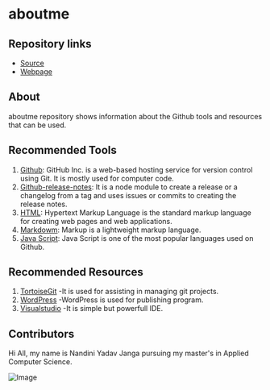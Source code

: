 # aboutme

## Repository links
- [Source](https://github.com/nandiniyadavjanga "My github web page")
- [Webpage](https://nandiniyadavjanga.github.io/aboutme/ "My github source page")

## About
 aboutme repository shows information about the Github tools and resources that can be used.

## Recommended Tools

1. [Github](https://github.com/ "https://github.com/"): GitHub Inc. is a web-based hosting service for version control using Git. It is mostly used for computer code.
1. [Github-release-notes](https://github.com/github-tools/github-release-notes "https://github.com/github-tools/github-release-notes"): It is a node module to create a release or a changelog from a tag and uses issues or commits to creating the release notes.
1. [HTML](https://www.w3schools.com/html/ "https://www.w3schools.com/html/"): Hypertext Markup Language is the standard markup language for creating web pages and web applications.
1. [Markdowm](https://en.wikipedia.org/wiki/Markdown "https://en.wikipedia.org/wiki/Markdown"): Markup is a lightweight markup language.
1. [Java Script](https://www.w3schools.com/js/default.asp "https://www.w3schools.com/js/default.asp"): Java Script is one of the most popular languages used on Github.

## Recommended Resources

1. [TortoiseGit](https://tortoisegit.org/ "https://tortoisegit.org/") -It is used for assisting in managing git projects.
1. [WordPress](https://wordpress.com/ "https://wordpress.com/") -WordPress is used for publishing program.
1. [Visualstudio](https://code.visualstudio.com/ "https://code.visualstudio.com/") -It is simple but powerfull IDE.

## Contributors
Hi All, my name is Nandini Yadav Janga pursuing my master's in Applied Computer Science.

![Image](https://s3.amazonaws.com/cdn-origin-etr.akc.org/wp-content/uploads/2018/08/14210453/border-collie-puppy-sweet-near-shoe.jpg "My Dog")
